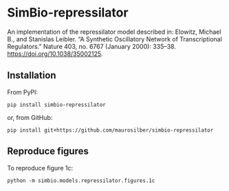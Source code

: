 # SimBio-repressilator

An implementation of the repressilator model
described in:
Elowitz, Michael B., and Stanislas Leibler.
“A Synthetic Oscillatory Network of Transcriptional Regulators.”
Nature 403, no. 6767 (January 2000): 335–38.
https://doi.org/10.1038/35002125.

## Installation

From PyPI:

```
pip install simbio-repressilator
```

or, from GitHub:

```
pip install git+https://github.com/maurosilber/simbio-repressilator
```

## Reproduce figures

To reproduce figure 1c:

```
python -m simbio.models.repressilator.figures.1c
```
